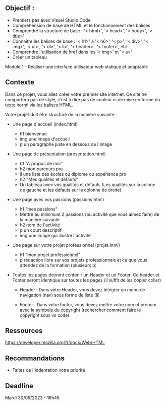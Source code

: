 Objectif :
- 

- Premiers pas avec Visuel Studio Code
- Compréhension de base de HTML et le fonctionnement des balises
- Comprendre la structure de base : '< html>', '< head>', '< body>', '< title>'
- Connaître les balises de base : '< h1>' à '< h6>', '< p>', '<  div>', '< img>', '< ul>', '< ol>', '< li>', '< header>', '< footer>', etc
- Comprendre l'utilisation de href dans les '< img>' et '< a>'
- Créer un tableau

Module 1 - Réaliser une interface utilisateur web statique et adaptable

Contexte
- 

Dans ce projet, vous allez créer votre premier site internet. Ce site ne comportera pas de style, c'est à dire pas de couleur ni de mise en forme du texte hormi via les balises HTML.


Votre projet doit être structuré de la manière suivante :

- Une page d'accueil (index.html)
	- h1 bienvenue
	- img une image d'accueil
	- p un paragraphe juste en dessous de l'image


- Une page de présentation (présentation.html)
	- h1 "A propos de moi"
	- h2 mon parcours pro
	- li une liste des écoles ou diplome ou expérience pro
	- h2 "Mes qualités et défauts"
	- Un tableau avec vos qualités et défauts (Les qualités sur la colone de gauche et les défauts sur la colonne de droite)

	
- Une page avec vos passions (passions.html)
	- h1 "mes passions"
	- Mettre au mlinimum 2 passions (ou activité que vous aimez faire) de la manière suivante 
	- h2 nom de l'activité
	- p un court descriptif
	- img une image qui illustre l'activité


- Une page sur votre projet professionnel (projet.html)
	- h1 "mon projet professionnel"
	- p rédaction libre sur vos projets professionnels et ce que vous attendez de la formation (plusieurs p)


- Toutes les pages devront contenir un Header et un Footer. Ce header et Footer seront identique sur toutes les pages (il suffit de les copier coller)
    - Header :
	Dans votre Header, vous devez intégrer un menu de navigation (nav) sous forme de liste (li)

    - Footer :
	Dans votre footer, vous devez mettre votre nom et prénom avec le symbole du copyright (rechercher comment faire le copyright sous vs code)



Ressources
- 
https://developer.mozilla.org/fr/docs/Web/HTML

Recommandations
- 
 - Faites de l'indentation votre priorité

Deadline
-

Mardi 30/05/2023 - 16h45

